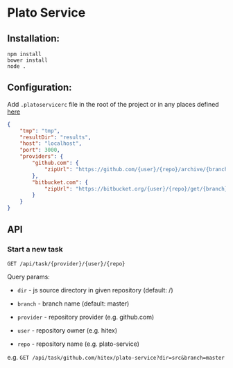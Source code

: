 # Plato Service

## Installation:

```
npm install
bower install
node .
```

## Configuration:

Add `.platoservicerc` file in the root of the project or in any places defined [here](https://www.npmjs.com/package/rc#standards)

``` json
{
    "tmp": "tmp",
    "resultDir": "results",
    "host": "localhost",
    "port": 3000,
    "providers": {
        "github.com": {
            "zipUrl": "https://github.com/{user}/{repo}/archive/{branch}.zip"
        },
        "bitbucket.com": {
            "zipUrl": "https://bitbucket.org/{user}/{repo}/get/{branch}.zip"
        }
    }
}
```

## API

### Start a new task

`GET /api/task/{provider}/{user}/{repo}`

Query params:

* `dir` - js source directory in given repository (default: /)
* `branch` - branch name (default: master)
    
* `provider` - repository provider (e.g. github.com)
* `user` - repository owner (e.g. hitex)
* `repo` - repository name (e.g. plato-service)

e.g. `GET /api/task/github.com/hitex/plato-service?dir=src&branch=master`
